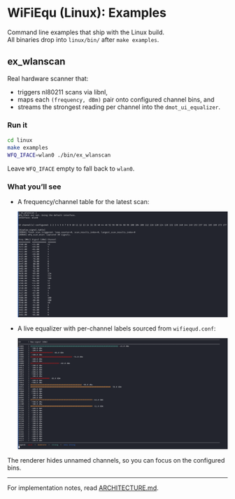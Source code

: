 # WiFiEqu (Linux): Examples

Command line examples that ship with the Linux build.  
All binaries drop into `linux/bin/` after `make examples`.

## ex_wlanscan

Real hardware scanner that:

- triggers nl80211 scans via libnl,
- maps each `(frequency, dBm)` pair onto configured channel bins, and
- streams the strongest reading per channel into the `dmot_ui_equalizer`.

### Run it

```bash
cd linux
make examples
WFQ_IFACE=wlan0 ./bin/ex_wlanscan
```

Leave `WFQ_IFACE` empty to fall back to `wlan0`.

### What you’ll see

- A frequency/channel table for the latest scan:

  ![ex_wlanscan example 1](../img/ex_wlanscan-01.png)

- A live equalizer with per-channel labels sourced from `wifiequd.conf`:

  ![ex_wlanscan example 2](../img/ex_wlanscan-02.png)

The renderer hides unnamed channels, so you can focus on the configured bins.

---

For implementation notes, read [ARCHITECTURE.md](../ARCHITECTURE.md).
